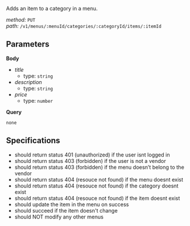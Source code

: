 Adds an item to a category in a menu.  
  
*method:* `PUT`  
*path:* `/v1/menus/:menuId/categories/:categoryId/items/:itemId`  
  
Parameters  
-----------  
  
**Body**  
  
- *title*  
  - type: `string`  
- *description*  
  - type: `string`  
- *price*  
  - type: `number`  
  
**Query**  
  
`none`  
  
Specifications  
--------------  
  
- should return status 401 (unauthorized) if the user isnt logged in  
- should return status 403 (forbidden) if the user is not a vendor  
- should return status 403 (forbidden) if the menu doesn’t belong to the vendor  
- should return status 404 (resouce not found) if the menu doesnt exist  
- should return status 404 (resouce not found) if the category doesnt exist  
- should return status 404 (resouce not found) if the item doesnt exist  
- should update the item in the menu on success  
- should succeed if the item doesn't change  
- should NOT modify any other menus  
